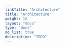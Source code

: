 ```yaml
---
linkTitle: "Architecture"
title: "Architecture"
weight: 10
layout: "docs"
type: "docs"
no_list: true
description: "TODO"
---
```


